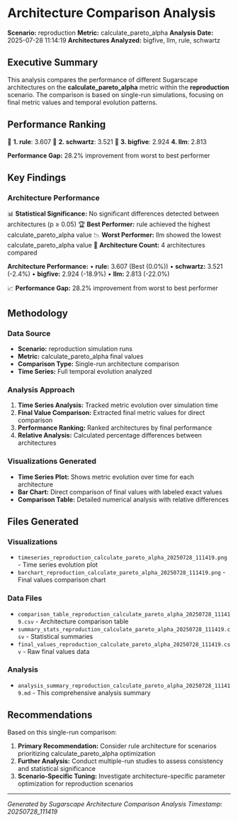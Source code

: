 # Architecture Comparison Analysis

**Scenario:** reproduction
**Metric:** calculate_pareto_alpha
**Analysis Date:** 2025-07-28 11:14:19
**Architectures Analyzed:** bigfive, llm, rule, schwartz

## Executive Summary

This analysis compares the performance of different Sugarscape architectures on the **calculate_pareto_alpha** metric within the **reproduction** scenario. The comparison is based on single-run simulations, focusing on final metric values and temporal evolution patterns.

## Performance Ranking

🥇 **1. rule**: 3.607
🥈 **2. schwartz**: 3.521
🥉 **3. bigfive**: 2.924
   **4. llm**: 2.813

**Performance Gap:** 28.2% improvement from worst to best performer

## Key Findings

### Architecture Performance
📊 **Statistical Significance:** No significant differences detected between architectures (p ≥ 0.05)
🏆 **Best Performer:** rule achieved the highest calculate_pareto_alpha value
📉 **Worst Performer:** llm showed the lowest calculate_pareto_alpha value
🔢 **Architecture Count:** 4 architectures compared

**Architecture Performance:**
• **rule:** 3.607 (Best (0.0%))
• **schwartz:** 3.521 (-2.4%)
• **bigfive:** 2.924 (-18.9%)
• **llm:** 2.813 (-22.0%)

📈 **Performance Gap:** 28.2% improvement from worst to best performer

## Methodology

### Data Source
- **Scenario:** reproduction simulation runs
- **Metric:** calculate_pareto_alpha final values
- **Comparison Type:** Single-run architecture comparison
- **Time Series:** Full temporal evolution analyzed

### Analysis Approach
1. **Time Series Analysis:** Tracked metric evolution over simulation time
2. **Final Value Comparison:** Extracted final metric values for direct comparison
3. **Performance Ranking:** Ranked architectures by final performance
4. **Relative Analysis:** Calculated percentage differences between architectures

### Visualizations Generated
- **Time Series Plot:** Shows metric evolution over time for each architecture
- **Bar Chart:** Direct comparison of final values with labeled exact values
- **Comparison Table:** Detailed numerical analysis with relative differences

## Files Generated

### Visualizations
- `timeseries_reproduction_calculate_pareto_alpha_20250728_111419.png` - Time series evolution plot
- `barchart_reproduction_calculate_pareto_alpha_20250728_111419.png` - Final values comparison chart

### Data Files
- `comparison_table_reproduction_calculate_pareto_alpha_20250728_111419.csv` - Architecture comparison table
- `summary_stats_reproduction_calculate_pareto_alpha_20250728_111419.csv` - Statistical summaries
- `final_values_reproduction_calculate_pareto_alpha_20250728_111419.csv` - Raw final values data

### Analysis
- `analysis_summary_reproduction_calculate_pareto_alpha_20250728_111419.md` - This comprehensive analysis summary

## Recommendations

Based on this single-run comparison:
1. **Primary Recommendation:** Consider rule architecture for scenarios prioritizing calculate_pareto_alpha optimization
2. **Further Analysis:** Conduct multiple-run studies to assess consistency and statistical significance
3. **Scenario-Specific Tuning:** Investigate architecture-specific parameter optimization for reproduction scenarios


---
*Generated by Sugarscape Architecture Comparison Analysis*
*Timestamp: 20250728_111419*
